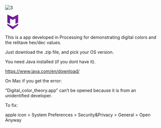 ![3](https://user-images.githubusercontent.com/12630009/58194415-13714700-7c8b-11e9-9cce-5e892eaa5636.jpg)

![alt text](https://github.com/adam-p/markdown-here/raw/master/src/common/images/icon48.png "Logo Title Text 1")

This is a app developed in Processing for demonstrating digital colors and the relitave hex/dec values.

Just download the .zip file, and pick your OS version.

You need Java installed (if you dont have it).

https://www.java.com/en/download/

On Mac if you get the error:

“Digital_color_theory.app” can’t be opened because it is from an unidentified developer.

To fix:

apple icon > System Preferences > Security&Privacy > General > Open Anyway
